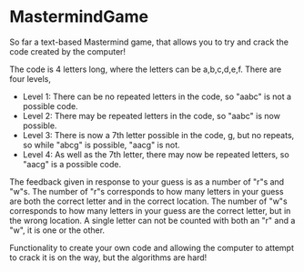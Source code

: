 # MastermindGame
So far a text-based Mastermind game, that allows you to try and crack the code created by the computer!

The code is 4 letters long, where the letters can be a,b,c,d,e,f. There are four levels, 
 
  - Level 1: There can be no repeated letters in the code, so "aabc" is not a possible code.
  - Level 2: There may be repeated letters in the code, so "aabc" is now possible.
  - Level 3: There is now a 7th letter possible in the code, g, but no repeats, so while "abcg" is possible, "aacg" is not.
  - Level 4: As well as the 7th letter, there may now be repeated letters, so "aacg" is a possible code.
  
The feedback given in response to your guess is as a number of "r"s and "w"s. The number of "r"s corresponds to how many letters in your guess are both the correct letter and in the correct location. The number of "w"s corresponds to how many letters in your guess are the correct letter, but in the wrong location. A single letter can not be counted with both an "r" and a "w", it is one or the other.

Functionality to create your own code and allowing the computer to attempt to crack it is on the way, but the algorithms are hard!
